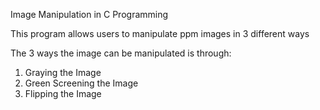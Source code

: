 Image Manipulation in C Programming

This program allows users to manipulate ppm images in 3 different ways

The 3 ways the image can be manipulated is through:
1. Graying the Image
2. Green Screening the Image
3. Flipping the Image
